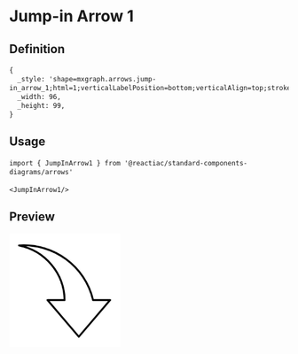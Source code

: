 # Jump-in Arrow 1

## Definition

```
{
  _style: 'shape=mxgraph.arrows.jump-in_arrow_1;html=1;verticalLabelPosition=bottom;verticalAlign=top;strokeWidth=2;strokeColor=#000000;',
  _width: 96,
  _height: 99,
}
```

## Usage

```
import { JumpInArrow1 } from '@reactiac/standard-components-diagrams/arrows'

<JumpInArrow1/>
```

## Preview

<img src="./jump-in-arrow-1.png" width="200"/>
